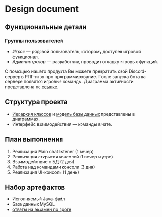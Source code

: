 # Design document

## Функциональные детали
### Группы пользователей
- *Игрок* — рядовой пользователь, которому доступен игровой функционал.
- *Администратор* — разработчик, проводит отладку игровых функций.

С помощью нашего продукта Вы можете превратить свой Discord-сервер в РПГ-игру про программирование. После запуска бота на сервере появятся игровые команды. Диаграмма активности представлена по [ссылке](Activity_diagram.pdf).

## Структура проекта
- [Иерархия классов](Class_hierarchy.pdf) и [модель базы данных](DB_model.pdf) представлены в диаграммах.
- Интерфейс взаимодействия — команды в чате.

## План выполнения
1. Реализация Main chat listener (1 вечер)
2. Реализация открытия консолей (1 вечер и утро)
3. Взаимодействие с БД (2 дня)
4. Работа над командами консоли (3 дня)
5. Реализация UI-консоли (1 день)

## Набор артефактов
- Исполняемый Java-файл
- База данных MySQL
- [ответы на экзамен по проге](https://www.icegif.com/wp-content/uploads/rickroll-icegif-7.gif)
